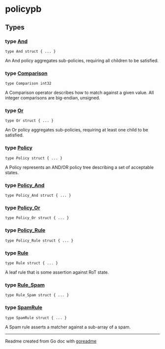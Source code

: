 # policypb

## Types

### type [And](/policy.pb.go#L269)

`type And struct { ... }`

An And policy aggregates sub-policies, requiring all children to be satisfied.

### type [Comparison](/policy.pb.go#L30)

`type Comparison int32`

A Comparison operator describes how to match against a given value.
All integer comparisons are big-endian, unsigned.

### type [Or](/policy.pb.go#L318)

`type Or struct { ... }`

An Or policy aggregates sub-policies, requiring at least one child to be satisfied.

### type [Policy](/policy.pb.go#L95)

`type Policy struct { ... }`

A Policy represents an AND/OR policy tree describing a set of acceptable states.

### type [Policy_And](/policy.pb.go#L176)

`type Policy_And struct { ... }`

### type [Policy_Or](/policy.pb.go#L181)

`type Policy_Or struct { ... }`

### type [Policy_Rule](/policy.pb.go#L171)

`type Policy_Rule struct { ... }`

### type [Rule](/policy.pb.go#L367)

`type Rule struct { ... }`

A leaf rule that is some assertion against RoT state.

### type [Rule_Spam](/policy.pb.go#L427)

`type Rule_Spam struct { ... }`

### type [SpamRule](/policy.pb.go#L193)

`type SpamRule struct { ... }`

A Spam rule asserts a matcher against a sub-array of a spam.

---
Readme created from Go doc with [goreadme](https://github.com/posener/goreadme)
